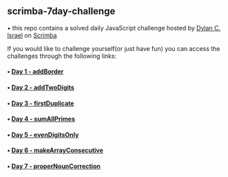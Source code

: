 ## scrimba-7day-challenge

• this repo contains a solved daily JavaScript challenge hosted by [Dylan C. Israel](http://www.dylanisrael.com/) on [Scrimba](http://www.scrimba.com)

If you would like to challenge yourself(or just have fun) you can access the challenges through the following links:

#### • [Day 1 - addBorder](https://scrimba.com/c/cPkE44uE)
#### • [Day 2 - addTwoDigits](https://scrimba.com/c/crGw4Gcm)
#### • [Day 3 - firstDuplicate](https://scrimba.com/c/cE9agzt3)
#### • [Day 4 - sumAllPrimes](https://scrimba.com/c/crGwQ9um)
#### • [Day 5 - evenDigitsOnly](https://scrimba.com/c/ckRe7ZCP)
#### • [Day 6 - makeArrayConsecutive](https://scrimba.com/c/c4MKp2sp)
#### • [Day 7 - properNounCorrection](https://scrimba.com/c/cWnJ8zUd)
